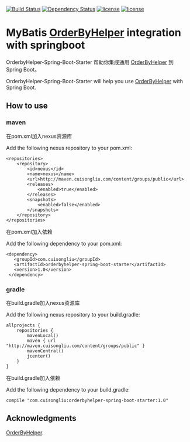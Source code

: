 [![Build Status](https://travis-ci.org/cuisongliu/orderbyhelper-boot-starter.svg?branch=master)](https://travis-ci.org/cuisongliu/orderbyhelper-boot-starter)
[![Dependency Status](https://www.versioneye.com/user/projects/5916d430e1638f00530324f9/badge.svg?style=flat-square)](https://www.versioneye.com/user/projects/5916d430e1638f00530324f9)
[![license](https://img.shields.io/badge/gradle-3.3-brightgreen.svg)](https://gradle.org)
[![license](https://img.shields.io/github/license/mashape/apistatus.svg)](https://opensource.org/licenses/mit-license.php)

# MyBatis [OrderByHelper](https://github.com/abel533/OrderByHelper)  integration  with springboot

OrderbyHelper-Spring-Boot-Starter 帮助你集成通用 [OrderByHelper](https://github.com/abel533/OrderByHelper) 到 Spring Boot。

OrderbyHelper-Spring-Boot-Starter will help you use [OrderByHelper](https://github.com/abel533/OrderByHelper) with Spring Boot.

## How to use

### maven

在pom.xml加入nexus资源库

Add the following nexus repository to your pom.xml:

    <repositories>
        <repository>
            <id>nexus</id>
            <name>nexus</name>
            <url>http://maven.cuisongliu.com/content/groups/public</url>
            <releases>
                <enabled>true</enabled>
            </releases>
            <snapshots>
                <enabled>false</enabled>
            </snapshots>
        </repository>
    </repositories>

在pom.xml加入依赖

Add the following dependency to your pom.xml:

    <dependency>
       <groupId>com.cuisongliu</groupId>
       <artifactId>orderbyhelper-spring-boot-starter</artifactId>
       <version>1.0</version>
     </dependency>

### gradle

在build.gradle加入nexus资源库

Add the following nexus repository to your build.gradle:

    allprojects {
        repositories {
            mavenLocal()
            maven { url "http://maven.cuisongliu.com/content/groups/public" }
            mavenCentral()
            jcenter()
        }
    }
    

在build.gradle加入依赖

Add the following dependency to your build.gradle:
    
    compile "com.cuisongliu:orderbyhelper-spring-boot-starter:1.0"
    
## Acknowledgments

 [OrderByHelper](https://github.com/abel533/OrderByHelper).
